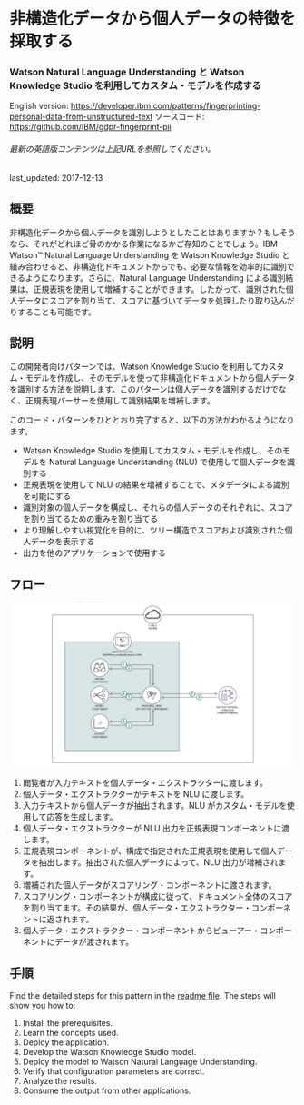 # 非構造化データから個人データの特徴を採取する

### Watson Natural Language Understanding と Watson Knowledge Studio を利用してカスタム・モデルを作成する

English version: https://developer.ibm.com/patterns/fingerprinting-personal-data-from-unstructured-text
  ソースコード: https://github.com/IBM/gdpr-fingerprint-pii

###### 最新の英語版コンテンツは上記URLを参照してください。
last_updated: 2017-12-13

 ## 概要

非構造化データから個人データを識別しようとしたことはありますか？もしそうなら、それがどれほど骨のかかる作業になるかご存知のことでしょう。IBM Watson™ Natural Language Understanding を Watson Knowledge Studio と組み合わせると、非構造化ドキュメントからでも、必要な情報を効率的に識別できるようになります。さらに、Natural Language Understanding による識別結果は、正規表現を使用して増補することができます。したがって、識別された個人データにスコアを割り当て、スコアに基づいてデータを処理したり取り込んだりすることも可能です。

## 説明

この開発者向けパターンでは、Watson Knowledge Studio を利用してカスタム・モデルを作成し、そのモデルを使って非構造化ドキュメントから個人データを識別する方法を説明します。このパターンは個人データを識別するだけでなく、正規表現パーサーを使用して識別結果を増補します。

このコード・パターンをひととおり完了すると、以下の方法がわかるようになります。

* Watson Knowledge Studio を使用してカスタム・モデルを作成し、そのモデルを Natural Language Understanding (NLU) で使用して個人データを識別する
* 正規表現を使用して NLU の結果を増補することで、メタデータによる識別を可能にする
* 識別対象の個人データを構成し、それらの個人データのそれぞれに、スコアを割り当てるための重みを割り当てる
* より理解しやすい視覚化を目的に、ツリー構造でスコアおよび識別された個人データを表示する
* 出力を他のアプリケーションで使用する

## フロー

![フロー](./images/arch-fingerprinting-personal-data.png)

1. 閲覧者が入力テキストを個人データ・エクストラクターに渡します。
2. 個人データ・エクストラクターがテキストを NLU に渡します。
3. 入力テキストから個人データが抽出されます。NLU がカスタム・モデルを使用して応答を生成します。
4. 個人データ・エクストラクターが NLU 出力を正規表現コンポーネントに渡します。
5. 正規表現コンポーネントが、構成で指定された正規表現を使用して個人データを抽出します。抽出された個人データによって、NLU 出力が増補されます。
6. 増補された個人データがスコアリング・コンポーネントに渡されます。
7. スコアリング・コンポーネントが構成に従って、ドキュメント全体のスコアを割り当てます。その結果が、個人データ・エクストラクター・コンポーネントに返されます。
8. 個人データ・エクストラクター・コンポーネントからビューアー・コンポーネントにデータが渡されます。

## 手順

Find the detailed steps for this pattern in the [readme file](https://github.com/IBM/gdpr-fingerprint-pii/blob/master/README.md). The steps will show you how to:

1. Install the prerequisites.
2. Learn the concepts used.
3. Deploy the application.
4. Develop the Watson Knowledge Studio model.
5. Deploy the model to Watson Natural Language Understanding.
6. Verify that configuration parameters are correct.
7. Analyze the results.
8. Consume the output from other applications.